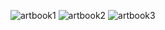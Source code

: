 ![artbook1](https://user-images.githubusercontent.com/102507139/213570736-460fe7b5-5d03-4159-9fd9-176a7100fb14.png)
![artbook2](https://user-images.githubusercontent.com/102507139/213570747-553e8886-cc6a-4eb7-9fbb-fb1e245ee3e4.png) 
![artbook3](https://user-images.githubusercontent.com/102507139/213570759-9a0358e5-be7f-4f23-8aed-4a9032199c63.png)
